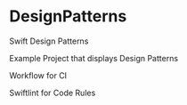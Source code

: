 # DesignPatterns
Swift Design Patterns

Example Project that displays Design Patterns

Workflow for CI

Swiftlint for Code Rules
